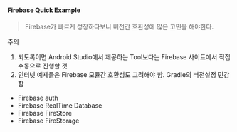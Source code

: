 #### Firebase Quick Example
> Firebase가 빠르게 성장하다보니 버전간 호환성에 많은 고민을 해야한다.

주의
1. 되도록이면 Android Studio에서 제공하는 Tool보다는 Firebase 사이트에서 직접 수동으로 진행할 것
2. 인터넷 예제들은 Firebase 모듈간 호환성도 고려해야 함. Gradle의 버전설정 민감함

- Firebase auth
- Firebase RealTime Database
- Firebase FireStore
- Firebase FireStorage


